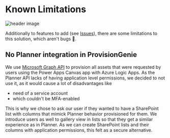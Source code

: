 # Known Limitations

![header image](https://github.com/ProvisionGenie/ProvisionGenie/blob/main/media/Genie_Header.png)

Additionally to features to add (see [Issues](https://github.com/ProvisionGenie/ProvisionGenie/issues)), there are some limitations to this solution, which aren't bugs 🐞.

## No Planner integration in ProvisionGenie

We use [Microsoft Graph API](https://docs.microsoft.com/en-us/graph/overview) to provision all assets that were requested by users using the Power Apps Canvas app with Azure Logic Apps. As the Planner API lacks of having application level permissions, we decided to not use it, as it would cause a lot of disadvantages like 

* need of a service account
* which couldn't be MFA-enabled

This is why we chose to ask our user if they wanted to have a SharePoint list with columns that mimick Planner behavior provisioned for them. We introduce users as well to gallery view in lists so that they get a similar experience as in Planner. As we can create SharePoint lists and their columns with application permissions, this felt as a secure alternative.
